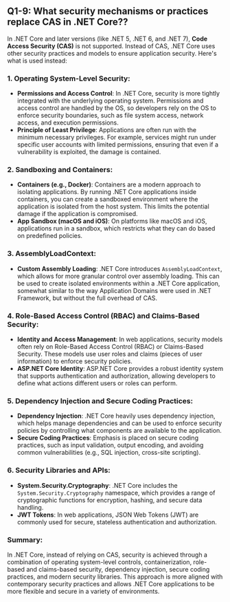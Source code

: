 ## Q1-9: What security mechanisms or practices replace CAS in .NET Core??

In .NET Core and later versions (like .NET 5, .NET 6, and .NET 7), **Code Access Security (CAS)** is not supported. Instead of CAS, .NET Core uses other security practices and models to ensure application security. Here's what is used instead:

### 1. Operating System-Level Security:
   - **Permissions and Access Control**: In .NET Core, security is more tightly integrated with the underlying operating system. Permissions and access control are handled by the OS, so developers rely on the OS to enforce security boundaries, such as file system access, network access, and execution permissions.
   - **Principle of Least Privilege**: Applications are often run with the minimum necessary privileges. For example, services might run under specific user accounts with limited permissions, ensuring that even if a vulnerability is exploited, the damage is contained.

### 2. Sandboxing and Containers:
   - **Containers (e.g., Docker)**: Containers are a modern approach to isolating applications. By running .NET Core applications inside containers, you can create a sandboxed environment where the application is isolated from the host system. This limits the potential damage if the application is compromised.
   - **App Sandbox (macOS and iOS)**: On platforms like macOS and iOS, applications run in a sandbox, which restricts what they can do based on predefined policies.

### 3. AssemblyLoadContext:
   - **Custom Assembly Loading**: .NET Core introduces `AssemblyLoadContext`, which allows for more granular control over assembly loading. This can be used to create isolated environments within a .NET Core application, somewhat similar to the way Application Domains were used in .NET Framework, but without the full overhead of CAS.

### 4. Role-Based Access Control (RBAC) and Claims-Based Security:
   - **Identity and Access Management**: In web applications, security models often rely on Role-Based Access Control (RBAC) or Claims-Based Security. These models use user roles and claims (pieces of user information) to enforce security policies.
   - **ASP.NET Core Identity**: ASP.NET Core provides a robust identity system that supports authentication and authorization, allowing developers to define what actions different users or roles can perform.

### 5. Dependency Injection and Secure Coding Practices:
   - **Dependency Injection**: .NET Core heavily uses dependency injection, which helps manage dependencies and can be used to enforce security policies by controlling what components are available to the application.
   - **Secure Coding Practices**: Emphasis is placed on secure coding practices, such as input validation, output encoding, and avoiding common vulnerabilities (e.g., SQL injection, cross-site scripting).

### 6. Security Libraries and APIs:
   - **System.Security.Cryptography**: .NET Core includes the `System.Security.Cryptography` namespace, which provides a range of cryptographic functions for encryption, hashing, and secure data handling.
   - **JWT Tokens**: In web applications, JSON Web Tokens (JWT) are commonly used for secure, stateless authentication and authorization.

### Summary:
In .NET Core, instead of relying on CAS, security is achieved through a combination of operating system-level controls, containerization, role-based and claims-based security, dependency injection, secure coding practices, and modern security libraries. This approach is more aligned with contemporary security practices and allows .NET Core applications to be more flexible and secure in a variety of environments.